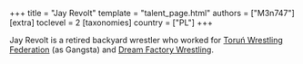 +++
title = "Jay Revolt"
template = "talent_page.html"
authors = ["M3n747"]
[extra]
toclevel = 2
[taxonomies]
country = ["PL"]
+++

Jay Revolt is a retired backyard wrestler who worked for [Toruń Wrestling Federation](@/o/twf.md) (as Gangsta) and [Dream Factory Wrestling](@/o/dfw.md).
